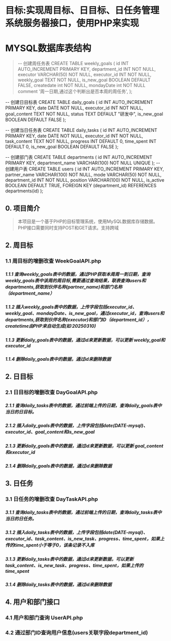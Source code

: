 #  目标:实现周目标、日目标、日任务管理系统服务器接口，使用PHP来实现 

# MYSQL数据库表结构
> -- 创建周任务表
CREATE TABLE weekly_goals (
    id INT AUTO_INCREMENT PRIMARY KEY,
    department_id INT NOT NULL,
    executor VARCHAR(50) NOT NULL,
    executor_id INT NOT NULL,
    weekly_goal TEXT NOT NULL,
    is_new_goal BOOLEAN DEFAULT FALSE,
    createdate int NOT NULL,
    mondayDate int NOT NULL comment '周一日期,通过这个判断出是否本周的周任务',
);

-- 创建日目标表
CREATE TABLE daily_goals (
    id INT AUTO_INCREMENT PRIMARY KEY,
    date DATE NOT NULL,
    executor_id INT NOT NULL,
    goal_content TEXT NOT NULL,
    status TEXT DEFAULT "研发中",
    is_new_goal BOOLEAN DEFAULT FALSE
);

-- 创建当日任务表
CREATE TABLE daily_tasks (
    id INT AUTO_INCREMENT PRIMARY KEY,
    date DATE NOT NULL,
    executor_id INT NOT NULL,
    task_content TEXT NOT NULL,
    progress INT DEFAULT 0,
    time_spent INT DEFAULT 0,
    is_new_goal BOOLEAN DEFAULT FALSE
);

-- 创建部门表
CREATE TABLE departments (
    id INT AUTO_INCREMENT PRIMARY KEY,
    department_name VARCHAR(100) NOT NULL UNIQUE
);
-- 创建用户表
CREATE TABLE users (
    id INT AUTO_INCREMENT PRIMARY KEY,
    partner_name VARCHAR(100) NOT NULL,
    mode VARCHAR(50) NOT NULL,
    department_id INT NOT NULL,
    position VARCHAR(100) NOT NULL,
    is_active BOOLEAN DEFAULT TRUE,
    FOREIGN KEY (department_id) REFERENCES departments(id)
);



## 0. 项目简介
> 本项目是一个基于PHP的目标管理系统，使用MySQL数据库存储数据。
> PHP接口需要同时支持POST和GET请求。支持跨域 

## 2. 周目标  
### 1.1 周目标的增删改查 WeekGoalAPI.php 
##### 1.1.1 查询weekly_goals表中的数据，通过PHP获取本周周一到日期，查询weekly_goals表中该周的周目标,需要通过查询结果，联表查询users和departments,获取到伙伴名称(partner_name)和部门名称（department_name）
##### 1.1.2 插入weekly_goals表中的数据，上传字段包括executor_id、weekly_goal、mondayDate、is_new_goal，通过executor_id，查询users和departments,获取到伙伴名称(executor)和部门ID（department_id），createtime由PHP来自动生成(如:20250310) 
##### 1.1.3 更新daily_goals表中的数据，通过id来更新数据，可以更新 weekly_goal和executor_id
##### 1.1.4 删除daily_goals表中的数据，通过id来删除数据


## 2. 日目标  
### 2.1 日目标的增删改查 DayGoalAPI.php
##### 2.1.1 查询daily_tasks表中的数据，通过前端上传的日期，查询daily_goals表中当日的日目标。
##### 2.1.2 插入daily_goals表中的数据，上传字段包括date(DATE-mysql)、executor_id、goal_content和is_new_goal
##### 2.1.3 更新daily_goals表中的数据，通过id来更新数据，可以更新 goal_content和executor_id 
##### 2.1.4 删除daily_goals表中的数据，通过id来删除数据


## 3. 日任务
### 3.1 日任务的增删改查 DayTaskAPI.php
##### 3.1.1 查询daily_tasks表中的数据，通过前端上传的日期，查询daily_tasks表中当日的日任务。
##### 3.1.2 插入daily_tasks表中的数据，上传字段包括date(DATE-mysql)、executor_id、task_content、is_new_task、progress、time_spent，如果上传的time_spent小于等于0，该条记录不入库
##### 3.1.3 更新daily_tasks表中的数据，通过id来更新数据，可以更新 task_content、is_new_task、progress、time_spent，如果上传的time_spent
##### 3.1.4 删除daily_tasks表中的数据，通过id来删除数据

## 4. 用户和部门接口
### 4.1 用户和部门查询 UserAPI.php
### 4.2 通过部门ID查询用户信息(users关联字段department_id)
